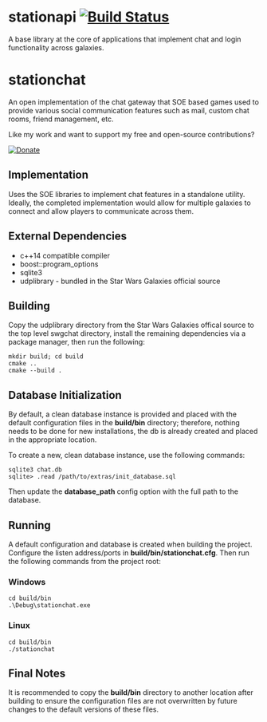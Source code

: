 # stationapi [![Build Status](https://travis-ci.org/apathyboy/stationapi.svg?branch=master)](https://travis-ci.com/apathyboy/stationapi) #

A base library at the core of applications that implement chat and login functionality across galaxies.

# stationchat

An open implementation of the chat gateway that SOE based games used to provide various social communication features such as mail, custom chat rooms, friend management, etc.

Like my work and want to support my free and open-source contributions? 

[![Donate](https://img.shields.io/badge/Donate-PayPal-green.svg)](https://www.paypal.com/cgi-bin/webscr?cmd=_s-xclick&hosted_button_id=8KCAU8HB9J7YU)

## Implementation ##

Uses the SOE libraries to implement chat features in a standalone utility. Ideally, the completed implementation would allow for multiple galaxies to connect and allow players to communicate across them.

## External Dependencies ##

* c++14 compatible compiler
* boost::program_options
* sqlite3
* udplibrary - bundled in the Star Wars Galaxies official source

## Building ##

Copy the udplibrary directory from the Star Wars Galaxies offical source to the top level swgchat directory, install the remaining dependencies via a package manager, then run the following:

    mkdir build; cd build
    cmake ..
    cmake --build .

## Database Initialization ##

By default, a clean database instance is provided and placed with the default configuration files in the **build/bin** directory; therefore, nothing needs to be done for new installations, the db is already created and placed in the appropriate location.

To create a new, clean database instance, use the following commands:

    sqlite3 chat.db
    sqlite> .read /path/to/extras/init_database.sql

Then update the **database_path** config option with the full path to the database.

## Running ##

A default configuration and database is created when building the project. Configure the listen address/ports in **build/bin/stationchat.cfg**. Then run the following commands from the project root:

### Windows ###

    cd build/bin
    .\Debug\stationchat.exe

### Linux ###

    cd build/bin
    ./stationchat

## Final Notes ##

It is recommended to copy the **build/bin** directory to another location after building to ensure the configuration files are not overwritten by future changes to the default versions of these files.
